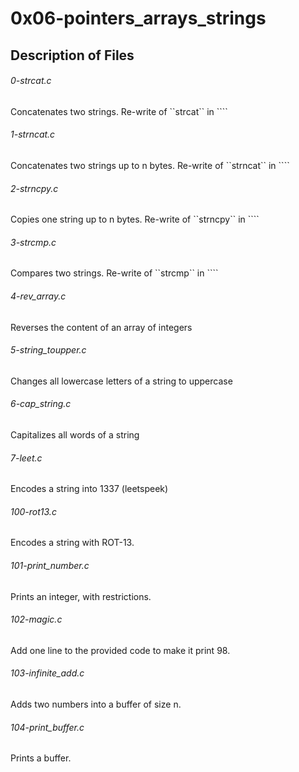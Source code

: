 # 0x06-pointers_arrays_strings

## Description of Files

<h6>0-strcat.c</h6>
Concatenates two strings. Re-write of ``strcat`` in ``<strings.h>``
<h6>1-strncat.c</h6>
Concatenates two strings up to n bytes.
Re-write of ``strncat`` in ``<strings.h>`` 
<h6>2-strncpy.c</h6>
Copies one string up to n bytes.
Re-write of ``strncpy`` in ``<strings.h>``
<h6>3-strcmp.c</h6>
Compares two strings.
Re-write of ``strcmp`` in ``<strings.h>``
<h6>4-rev_array.c</h6>
Reverses the content of an array of integers 
<h6>5-string_toupper.c</h6>
Changes all lowercase letters of a string to uppercase 
<h6>6-cap_string.c</h6>
Capitalizes all words of a string 
<h6>7-leet.c</h6>
Encodes a string into 1337 (leetspeek) 
<h6>100-rot13.c</h6>
Encodes a string with ROT-13.
<h6>101-print_number.c</h6>
Prints an integer, with restrictions.
<h6>102-magic.c</h6>
Add one line to the provided code to make it print 98.
<h6>103-infinite_add.c</h6>
Adds two numbers into a buffer of size n.	
<h6>104-print_buffer.c</h6>
Prints a buffer.
